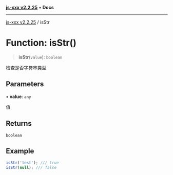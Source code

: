 [**js-xxx v2.2.25**](../README.md) • **Docs**

***

[js-xxx v2.2.25](../README.md) / isStr

# Function: isStr()

> **isStr**(`value`): `boolean`

检查是否字符串类型

## Parameters

• **value**: `any`

值

## Returns

`boolean`

## Example

```ts
isStr('test'); /// true
isStr(null); /// false
```
